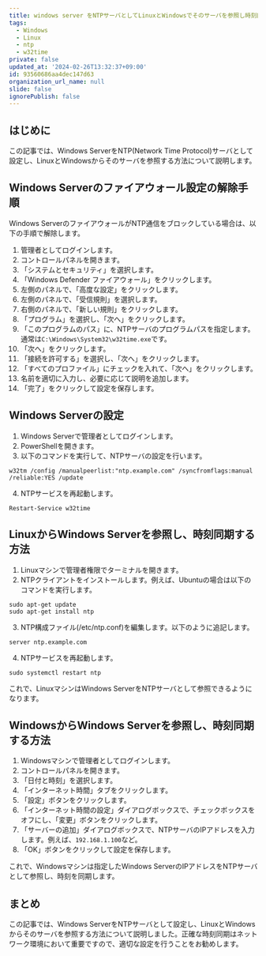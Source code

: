 ```yaml
---
title: windows server をNTPサーバとしてLinuxとWindowsでそのサーバを参照し時刻同期する
tags:
  - Windows
  - Linux
  - ntp
  - w32time
private: false
updated_at: '2024-02-26T13:32:37+09:00'
id: 93560686aa4dec147d63
organization_url_name: null
slide: false
ignorePublish: false
---
```

## はじめに

この記事では、Windows ServerをNTP(Network Time Protocol)サーバとして設定し、LinuxとWindowsからそのサーバを参照する方法について説明します。

## Windows Serverのファイアウォール設定の解除手順

Windows ServerのファイアウォールがNTP通信をブロックしている場合は、以下の手順で解除します。

1. 管理者としてログインします。
2. コントロールパネルを開きます。
3. 「システムとセキュリティ」を選択します。
4. 「Windows Defender ファイアウォール」をクリックします。
5. 左側のパネルで、「高度な設定」をクリックします。
6. 左側のパネルで、「受信規則」を選択します。
7. 右側のパネルで、「新しい規則」をクリックします。
8. 「プログラム」を選択し、「次へ」をクリックします。
9. 「このプログラムのパス」に、NTPサーバのプログラムパスを指定します。通常は`C:\Windows\System32\w32time.exe`です。
10. 「次へ」をクリックします。
11. 「接続を許可する」を選択し、「次へ」をクリックします。
12. 「すべてのプロファイル」にチェックを入れて、「次へ」をクリックします。
13. 名前を適切に入力し、必要に応じて説明を追加します。
14. 「完了」をクリックして設定を保存します。

## Windows Serverの設定

1. Windows Serverで管理者としてログインします。
2. PowerShellを開きます。
3. 以下のコマンドを実行して、NTPサーバの設定を行います。

```
w32tm /config /manualpeerlist:"ntp.example.com" /syncfromflags:manual /reliable:YES /update
```

4. NTPサービスを再起動します。
```
Restart-Service w32time
```

## LinuxからWindows Serverを参照し、時刻同期する方法
1. Linuxマシンで管理者権限でターミナルを開きます。
2. NTPクライアントをインストールします。例えば、Ubuntuの場合は以下のコマンドを実行します。

```
sudo apt-get update
sudo apt-get install ntp
```

3. NTP構成ファイル(/etc/ntp.conf)を編集します。以下のように追記します。
```
server ntp.example.com
```

4. NTPサービスを再起動します。

```
sudo systemctl restart ntp
```
これで、LinuxマシンはWindows ServerをNTPサーバとして参照できるようになります。


## WindowsからWindows Serverを参照し、時刻同期する方法

1. Windowsマシンで管理者としてログインします。
2. コントロールパネルを開きます。
3. 「日付と時刻」を選択します。
4. 「インターネット時間」タブをクリックします。
5. 「設定」ボタンをクリックします。
6. 「インターネット時間の設定」ダイアログボックスで、チェックボックスをオフにし、「変更」ボタンをクリックします。
7. 「サーバーの追加」ダイアログボックスで、NTPサーバのIPアドレスを入力します。例えば、`192.168.1.100`など。
8. 「OK」ボタンをクリックして設定を保存します。

これで、Windowsマシンは指定したWindows ServerのIPアドレスをNTPサーバとして参照し、時刻を同期します。

## まとめ
この記事では、Windows ServerをNTPサーバとして設定し、LinuxとWindowsからそのサーバを参照する方法について説明しました。正確な時刻同期はネットワーク環境において重要ですので、適切な設定を行うことをお勧めします。
